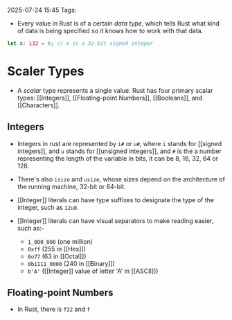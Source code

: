 2025-07-24 15:45
Tags: 

- Every value in Rust is of a certain _data type_, which tells Rust what kind of data is being specified so it knows how to work with that data.

```rust
let x: i32 = 6; // x is a 32-bit signed integer
```

# Scaler Types

- A _scalar_ type represents a single value. Rust has four primary scalar types: [[Integers]], [[Floating-point Numbers]], [[Booleans]], and [[Characters]].

## Integers

- Integers in rust are represented by `i#` or `u#`, where `i` stands for [[signed integers]], and `u` stands for [[unsigned integers]], and `#` is the a number representing the length of the variable in bits, it can be 8, 16, 32, 64 or 128.

- There's also `isize` and `usize`, whose sizes depend on the architecture of the running machine, 32-bit or 64-bit.

- [[Integer]] literals can have type suffixes to designate the type of the integer, such as `12u8`.

- [[Integer]] literals can have visual separators to make reading easier, such as:-
	- `1_000_000` (one million)
	- `0xff` (255 in [[Hex]])
	- `0o77` (63 in [[Octal]])
	- `0b1111_0000` (240 in [[Binary]])
	- `b'A'` ([[Integer]] value of letter 'A' in [[ASCII]])

## Floating-point Numbers

- In Rust, there is `f32` and `f`